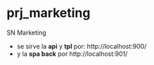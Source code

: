 # prj_marketing
SN Marketing
- se sirve la **api** y **tpl** por: http://localhost:900/
- y la **spa back** por http://localhost:901/